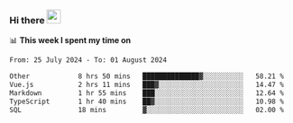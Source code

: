 ### Hi there <a href="https://www.gautamkrishnar.com/"><img src="https://media.giphy.com/media/hvRJCLFzcasrR4ia7z/giphy.gif" width="25px"></a>

📊 **This week I spent my time on**

<!--START_SECTION:waka-->

```txt
From: 25 July 2024 - To: 01 August 2024

Other            8 hrs 50 mins   ██████████████▓░░░░░░░░░░   58.21 %
Vue.js           2 hrs 11 mins   ███▓░░░░░░░░░░░░░░░░░░░░░   14.47 %
Markdown         1 hr 55 mins    ███░░░░░░░░░░░░░░░░░░░░░░   12.64 %
TypeScript       1 hr 40 mins    ██▓░░░░░░░░░░░░░░░░░░░░░░   10.98 %
SQL              18 mins         ▓░░░░░░░░░░░░░░░░░░░░░░░░   02.00 %
```

<!--END_SECTION:waka-->
